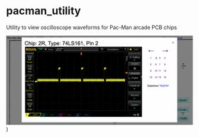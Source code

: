 # pacman_utility
Utility to view oscilloscope waveforms for Pac-Man arcade PCB chips

![Screen Shot](osc/screen_shot.png?raw=true))
